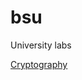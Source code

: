 # bsu
University labs

[Cryptography](https://github.com/dimafurs1337/bsu/tree/master/cryptography)

